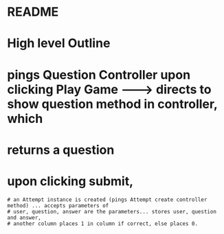 # README

# High level Outline
#  pings Question Controller upon clicking Play Game ---> directs to show question method in controller, which
#  returns a question
#  upon clicking submit,
    # an Attempt instance is created (pings Attempt create controller method) ... accepts parameters of 
    # user, question, answer are the parameters... stores user, question and answer, 
    # another column places 1 in column if correct, else places 0.

